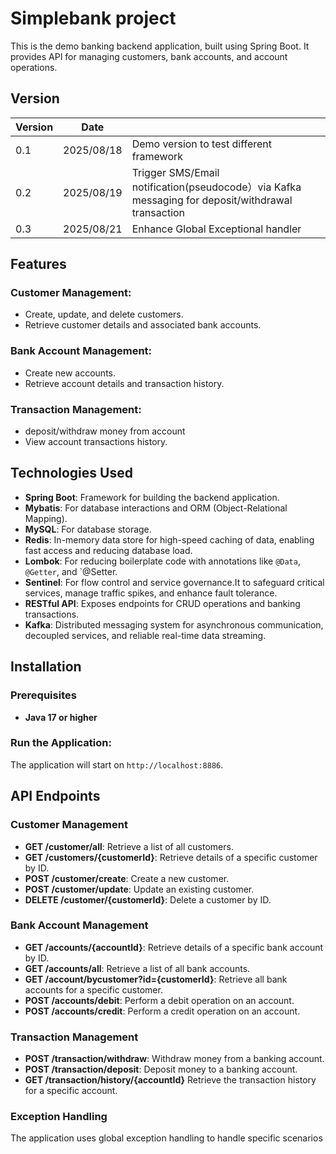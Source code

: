 
# Simplebank project

This is the demo banking backend application, built using Spring Boot. It provides API for managing customers, bank accounts, and account operations. 

## Version
| Version | Date       |                                                                                                 |                                                                        
|---------|------------|-------------------------------------------------------------------------------------------------|
| 0.1     | 2025/08/18 | Demo version to test different framework                                                        |
| 0.2     | 2025/08/19 | Trigger SMS/Email notification(pseudocode）via Kafka messaging for deposit/withdrawal transaction |
| 0.3     | 2025/08/21 | Enhance Global Exceptional handler                                                              |


## Features

### Customer Management:
- Create, update, and delete customers.
- Retrieve customer details and associated bank accounts.

### Bank Account Management:
- Create new accounts.
- Retrieve account details and transaction history.

### Transaction Management:
- deposit/withdraw money from account
- View account transactions history.


## Technologies Used
- **Spring Boot**: Framework for building the backend application.
- **Mybatis**: For database interactions and ORM (Object-Relational Mapping).
- **MySQL**: For database storage.
- **Redis**: In-memory data store for high-speed caching of data, enabling fast access and reducing database load.
- **Lombok**: For reducing boilerplate code with annotations like `@Data`, `@Getter`, and `@Setter.
- **Sentinel**: For flow control and service governance.It to safeguard critical services, manage traffic spikes, and enhance fault tolerance.
- **RESTful API**: Exposes endpoints for CRUD operations and banking transactions.
- **Kafka**: Distributed messaging system for asynchronous communication, decoupled services, and reliable real-time data streaming.

## Installation

### Prerequisites
- **Java 17 or higher**

### Run the Application:

The application will start on `http://localhost:8886`.

## API Endpoints

### Customer Management
- **GET /customer/all**: Retrieve a list of all customers.
- **GET /customers/{customerId}**: Retrieve details of a specific customer by ID.
- **POST /customer/create**: Create a new customer.
- **POST /customer/update**: Update an existing customer.
- **DELETE /customer/{customerId}**: Delete a customer by ID.

### Bank Account Management
- **GET /accounts/{accountId}**: Retrieve details of a specific bank account by ID.
- **GET /accounts/all**: Retrieve a list of all bank accounts.
- **GET /account/bycustomer?id={customerId}**: Retrieve all bank accounts for a specific customer.
- **POST /accounts/debit**: Perform a debit operation on an account.
- **POST /accounts/credit**: Perform a credit operation on an account.

### Transaction Management
- **POST /transaction/withdraw**: Withdraw money from a banking account.
- **POST /transaction/deposit**: Deposit money to a banking account.
- **GET /transaction/history/{accountId}** Retrieve the transaction history for a specific account.

### Exception Handling
The application uses global exception handling to handle specific scenarios
    
